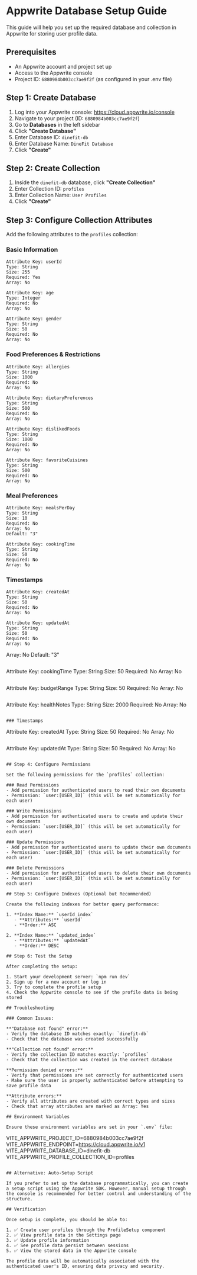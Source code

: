 # Appwrite Database Setup Guide

This guide will help you set up the required database and collection in Appwrite for storing user profile data.

## Prerequisites

- An Appwrite account and project set up
- Access to the Appwrite console
- Project ID: `6880984b003cc7ae9f2f` (as configured in your .env file)

## Step 1: Create Database

1. Log into your Appwrite console: https://cloud.appwrite.io/console
2. Navigate to your project (ID: `6880984b003cc7ae9f2f`)
3. Go to **Databases** in the left sidebar
4. Click **"Create Database"**
5. Enter Database ID: `dinefit-db`
6. Enter Database Name: `DineFit Database`
7. Click **"Create"**

## Step 2: Create Collection

1. Inside the `dinefit-db` database, click **"Create Collection"**
2. Enter Collection ID: `profiles`
3. Enter Collection Name: `User Profiles`
4. Click **"Create"**

## Step 3: Configure Collection Attributes

Add the following attributes to the `profiles` collection:

### Basic Information
```
Attribute Key: userId
Type: String
Size: 255
Required: Yes
Array: No
```

```
Attribute Key: age
Type: Integer
Required: No
Array: No
```

```
Attribute Key: gender
Type: String
Size: 50
Required: No
Array: No
```

### Food Preferences & Restrictions
```
Attribute Key: allergies
Type: String
Size: 1000
Required: No
Array: No
```

```
Attribute Key: dietaryPreferences
Type: String
Size: 500
Required: No
Array: No
```

```
Attribute Key: dislikedFoods
Type: String
Size: 1000
Required: No
Array: No
```

```
Attribute Key: favoriteCuisines
Type: String
Size: 500
Required: No
Array: No
```

### Meal Preferences
```
Attribute Key: mealsPerDay
Type: String
Size: 10
Required: No
Array: No
Default: "3"
```

```
Attribute Key: cookingTime
Type: String
Size: 50
Required: No
Array: No
```

### Timestamps
```
Attribute Key: createdAt
Type: String
Size: 50
Required: No
Array: No
```

```
Attribute Key: updatedAt
Type: String
Size: 50
Required: No
Array: No
```
Array: No
Default: "3"
```

```
Attribute Key: cookingTime
Type: String
Size: 50
Required: No
Array: No
```

```
Attribute Key: budgetRange
Type: String
Size: 50
Required: No
Array: No
```

```
Attribute Key: healthNotes
Type: String
Size: 2000
Required: No
Array: No
```

### Timestamps
```
Attribute Key: createdAt
Type: String
Size: 50
Required: No
Array: No
```

```
Attribute Key: updatedAt
Type: String
Size: 50
Required: No
Array: No
```

## Step 4: Configure Permissions

Set the following permissions for the `profiles` collection:

### Read Permissions
- Add permission for authenticated users to read their own documents
- Permission: `user:[USER_ID]` (this will be set automatically for each user)

### Write Permissions  
- Add permission for authenticated users to create and update their own documents
- Permission: `user:[USER_ID]` (this will be set automatically for each user)

### Update Permissions
- Add permission for authenticated users to update their own documents
- Permission: `user:[USER_ID]` (this will be set automatically for each user)

### Delete Permissions
- Add permission for authenticated users to delete their own documents
- Permission: `user:[USER_ID]` (this will be set automatically for each user)

## Step 5: Configure Indexes (Optional but Recommended)

Create the following indexes for better query performance:

1. **Index Name:** `userId_index`
   - **Attributes:** `userId`
   - **Order:** ASC

2. **Index Name:** `updated_index`
   - **Attributes:** `updatedAt`
   - **Order:** DESC

## Step 6: Test the Setup

After completing the setup:

1. Start your development server: `npm run dev`
2. Sign up for a new account or log in
3. Try to complete the profile setup
4. Check the Appwrite console to see if the profile data is being stored

## Troubleshooting

### Common Issues:

**"Database not found" error:**
- Verify the database ID matches exactly: `dinefit-db`
- Check that the database was created successfully

**"Collection not found" error:**
- Verify the collection ID matches exactly: `profiles`
- Check that the collection was created in the correct database

**Permission denied errors:**
- Verify that permissions are set correctly for authenticated users
- Make sure the user is properly authenticated before attempting to save profile data

**Attribute errors:**
- Verify all attributes are created with correct types and sizes
- Check that array attributes are marked as Array: Yes

## Environment Variables

Ensure these environment variables are set in your `.env` file:

```
VITE_APPWRITE_PROJECT_ID=6880984b003cc7ae9f2f
VITE_APPWRITE_ENDPOINT=https://cloud.appwrite.io/v1
VITE_APPWRITE_DATABASE_ID=dinefit-db
VITE_APPWRITE_PROFILE_COLLECTION_ID=profiles
```

## Alternative: Auto-Setup Script

If you prefer to set up the database programmatically, you can create a setup script using the Appwrite SDK. However, manual setup through the console is recommended for better control and understanding of the structure.

## Verification

Once setup is complete, you should be able to:

1. ✅ Create user profiles through the ProfileSetup component
2. ✅ View profile data in the Settings page
3. ✅ Update profile information
4. ✅ See profile data persist between sessions
5. ✅ View the stored data in the Appwrite console

The profile data will be automatically associated with the authenticated user's ID, ensuring data privacy and security.
